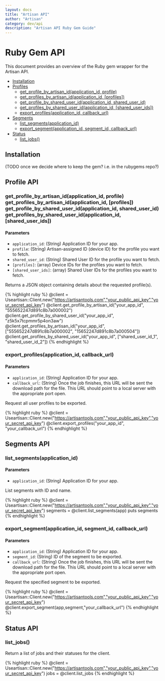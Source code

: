 ```yaml
---
layout: docs
title: "Artisan API"
author: "Artisan"
category: dev/api
description: "Artisan API Ruby Gem Guide"
---
```


# Ruby Gem API

This document provides an overview of the Ruby gem wrapper for the Artisan API.

<ul>
  <li><a href="#rb-installation">Installation</a>
  <li><a href="#rb-profileapi">Profiles</a>
    <ul>
      <li><a href="#rb-getProfileById">get_profile_by_artisan_id(application_id, profile)</a></li>
      <li><a href="#rb-getProfileById">get_profiles_by_artisan_id(application_id, [profiles])</a></li>
      <li><a href="#rb-getProfileById">get_profile_by_shared_user_id(application_id, shared_user_id)</a></li>
      <li><a href="#rb-getProfileById">get_profiles_by_shared_user_id(application_id, [shared_user_ids])</a></li>
      <li><a href="#rb-profileExport">export_profiles(application_id, callback_url)</a></li>
    </ul>
  </li>
  <li><a href="#rb-segmentapi">Segments</a>
    <ul>
      <li><a href="#rb-listSegments">list_segments(application_id)</a></li>
      <li><a href="#rb-segmentExport">export_segment(application_id, segment_id, callback_url)</a></li>
    </ul>
  </li>
  <li><a href="#rb-statusapi">Status</a>
    <ul>
      <li><a href="#rb-listJobs">list_jobs()</a></li>
    </ul>
  </li>
</ul>

<div id="rb-installation"></div>

## Installation

(TODO once we decide where to keep the gem? i.e. in the rubygems repo?)

<div id="rb-profileapi"></div>

## Profile API

<div id="rb-getProfileById"></div>

### get_profile_by_artisan_id(application_id, profile)<br />get_profiles_by_artisan_id(application_id, [profiles])<br />get_profile_by_shared_user_id(application_id, shared_user_id)<br />get_profiles_by_shared_user_id(application_id, [shared_user_ids])

#### Parameters

* `application_id`: (String) Application ID for your app.
* `profile`: (String) Artisan-assigned ID (device ID) for the profile you want to fetch.
* `shared_user_id`: (String) Shared User ID for the profile you want to fetch.
* `[profiles]`: (array) Device IDs for the profiles you want to fetch.
* `[shared_user_ids]`: (array) Shared User IDs for the profiles you want to fetch.

Returns a JSON object containing details about the requested profile(s).

{% highlight ruby %}
@client = Useartisan::Client.new("https://artisantools.com","your_public_api_key","your_secret_api_key")
@client.get_profile_by_artisan_id("your_app_id", "555652247d891c8b7a000002")
@client.get_profile_by_shared_user_id("your_app_id", "z5k5x7tcpmmr5p4on3aw")
@client.get_profiles_by_artisan_id("your_app_id", ["555652247d891c8b7a000002", "15652247d891c8b7a000504"])
@client.get_profiles_by_shared_user_id("your_app_id", ["shared_user_id_1", "shared_user_id_2"])
{% endhighlight %}

<div id="rb-profileExport"></div>

### export_profiles(application_id, callback_url)

#### Parameters

* `application_id`: (String) Application ID for your app.
* `callback_url`: (String) Once the job finishes, this URL will be sent the download path for the file. This URL should point to a local server with the appropriate port open.

Request all user profiles to be exported.

{% highlight ruby %}
@client = Useartisan::Client.new("https://artisantools.com","your_public_api_key","your_secret_api_key")
@client.export_profiles("your_app_id", "your_callback_url")
{% endhighlight %}

<div id="rb-segmentapi"></div>

## Segments API

<div id="rb-listSegments"></div>

### list_segments(application_id)

#### Parameters

* `application_id`: (String) Application ID for your app.

List segments with ID and name.

{% highlight ruby %}
@client = Useartisan::Client.new("https://artisantools.com","your_public_api_key","your_secret_api_key")
segments = @client.list_segments(app)
puts segments
{% endhighlight %}

<div id="rb-segmentExport"></div>

### export_segment(application_id, segment_id, callback_url)

#### Parameters

* `application_id`: (String) Application ID for your app.
* `segment_id`: (String) ID of the segment to be exported.
* `callback_url`: (String) Once the job finishes, this URL will be sent the download path for the file. This URL should point to a local server with the appropriate port open.

Request the specified segment to be exported.

{% highlight ruby %}
@client = Useartisan::Client.new("https://artisantools.com","your_public_api_key","your_secret_api_key")
@client.export_segment(app,segment,"your_callback_url")
{% endhighlight %}

<div id="rb-statusapi"></div>

## Status API

<div id="rb-listJobs"></div>

### list_jobs()

Return a list of jobs and their statuses for the client.

{% highlight ruby %}
@client = Useartisan::Client.new("https://artisantools.com","your_public_api_key","your_secret_api_key")
jobs = @client.list_jobs
{% endhighlight %}

<div id=""></div>

<div id=""></div>

<div id=""></div>

<div id=""></div>

<div id=""></div>